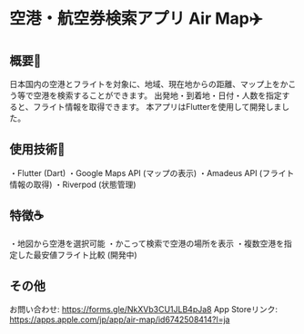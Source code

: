 # 空港・航空券検索アプリ Air Map✈️

## 概要📖
日本国内の空港とフライトを対象に、地域、現在地からの距離、マップ上をかこう等で空港を検索することができます。
出発地・到着地・日付・人数を指定すると、フライト情報を取得できます。
本アプリはFlutterを使用して開発しました。

## 使用技術🧩
・Flutter (Dart)
・Google Maps API (マップの表示)
・Amadeus API (フライト情報の取得)
・Riverpod (状態管理)

## 特徴☕️
・地図から空港を選択可能
・かこって検索で空港の場所を表示
・複数空港を指定した最安値フライト比較 (開発中)

## その他
お問い合わせ: https://forms.gle/NkXVb3CU1JLB4pJa8
App Storeリンク: https://apps.apple.com/jp/app/air-map/id6742508414?l=ja

